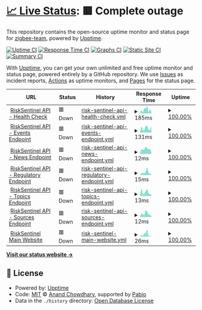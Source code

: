 # [📈 Live Status](https://status.risksentinel.com): <!--live status--> **🟥 Complete outage**

This repository contains the open-source uptime monitor and status page for [zigbee-team](https://status.risksentinel.com), powered by [Upptime](https://github.com/upptime/upptime).

[![Uptime CI](https://github.com/zigbee-team/risksentinel-status/workflows/Uptime%20CI/badge.svg)](https://github.com/zigbee-team/risksentinel-status/actions?query=workflow%3A%22Uptime+CI%22)
[![Response Time CI](https://github.com/zigbee-team/risksentinel-status/workflows/Response%20Time%20CI/badge.svg)](https://github.com/zigbee-team/risksentinel-status/actions?query=workflow%3A%22Response+Time+CI%22)
[![Graphs CI](https://github.com/zigbee-team/risksentinel-status/workflows/Graphs%20CI/badge.svg)](https://github.com/zigbee-team/risksentinel-status/actions?query=workflow%3A%22Graphs+CI%22)
[![Static Site CI](https://github.com/zigbee-team/risksentinel-status/workflows/Static%20Site%20CI/badge.svg)](https://github.com/zigbee-team/risksentinel-status/actions?query=workflow%3A%22Static+Site+CI%22)
[![Summary CI](https://github.com/zigbee-team/risksentinel-status/workflows/Summary%20CI/badge.svg)](https://github.com/zigbee-team/risksentinel-status/actions?query=workflow%3A%22Summary+CI%22)

With [Upptime](https://upptime.js.org), you can get your own unlimited and free uptime monitor and status page, powered entirely by a GitHub repository. We use [Issues](https://github.com/zigbee-team/risksentinel-status/issues) as incident reports, [Actions](https://github.com/zigbee-team/risksentinel-status/actions) as uptime monitors, and [Pages](https://status.risksentinel.com) for the status page.

<!--start: status pages-->
<!-- This summary is generated by Upptime (https://github.com/upptime/upptime) -->
<!-- Do not edit this manually, your changes will be overwritten -->
<!-- prettier-ignore -->
| URL | Status | History | Response Time | Uptime |
| --- | ------ | ------- | ------------- | ------ |
| <img alt="" src="https://icons.duckduckgo.com/ip3/risksentinel.ai.ico" height="13"> [RiskSentinel API - Health Check](https://risksentinel.ai/health) | 🟥 Down | [risk-sentinel-api-health-check.yml](https://github.com/zigbee-team/risksentinel-status/commits/HEAD/history/risk-sentinel-api-health-check.yml) | <details><summary><img alt="Response time graph" src="./graphs/risk-sentinel-api-health-check/response-time-week.png" height="20"> 185ms</summary><br><a href="https://status.risksentinel.ai/history/risk-sentinel-api-health-check"><img alt="Response time 191" src="https://img.shields.io/endpoint?url=https%3A%2F%2Fraw.githubusercontent.com%2Fzigbee-team%2Frisksentinel-status%2FHEAD%2Fapi%2Frisk-sentinel-api-health-check%2Fresponse-time.json"></a><br><a href="https://status.risksentinel.ai/history/risk-sentinel-api-health-check"><img alt="24-hour response time 45" src="https://img.shields.io/endpoint?url=https%3A%2F%2Fraw.githubusercontent.com%2Fzigbee-team%2Frisksentinel-status%2FHEAD%2Fapi%2Frisk-sentinel-api-health-check%2Fresponse-time-day.json"></a><br><a href="https://status.risksentinel.ai/history/risk-sentinel-api-health-check"><img alt="7-day response time 185" src="https://img.shields.io/endpoint?url=https%3A%2F%2Fraw.githubusercontent.com%2Fzigbee-team%2Frisksentinel-status%2FHEAD%2Fapi%2Frisk-sentinel-api-health-check%2Fresponse-time-week.json"></a><br><a href="https://status.risksentinel.ai/history/risk-sentinel-api-health-check"><img alt="30-day response time 191" src="https://img.shields.io/endpoint?url=https%3A%2F%2Fraw.githubusercontent.com%2Fzigbee-team%2Frisksentinel-status%2FHEAD%2Fapi%2Frisk-sentinel-api-health-check%2Fresponse-time-month.json"></a><br><a href="https://status.risksentinel.ai/history/risk-sentinel-api-health-check"><img alt="1-year response time 191" src="https://img.shields.io/endpoint?url=https%3A%2F%2Fraw.githubusercontent.com%2Fzigbee-team%2Frisksentinel-status%2FHEAD%2Fapi%2Frisk-sentinel-api-health-check%2Fresponse-time-year.json"></a></details> | <details><summary><a href="https://status.risksentinel.ai/history/risk-sentinel-api-health-check">100.00%</a></summary><a href="https://status.risksentinel.ai/history/risk-sentinel-api-health-check"><img alt="All-time uptime 100.00%" src="https://img.shields.io/endpoint?url=https%3A%2F%2Fraw.githubusercontent.com%2Fzigbee-team%2Frisksentinel-status%2FHEAD%2Fapi%2Frisk-sentinel-api-health-check%2Fuptime.json"></a><br><a href="https://status.risksentinel.ai/history/risk-sentinel-api-health-check"><img alt="24-hour uptime 100.00%" src="https://img.shields.io/endpoint?url=https%3A%2F%2Fraw.githubusercontent.com%2Fzigbee-team%2Frisksentinel-status%2FHEAD%2Fapi%2Frisk-sentinel-api-health-check%2Fuptime-day.json"></a><br><a href="https://status.risksentinel.ai/history/risk-sentinel-api-health-check"><img alt="7-day uptime 100.00%" src="https://img.shields.io/endpoint?url=https%3A%2F%2Fraw.githubusercontent.com%2Fzigbee-team%2Frisksentinel-status%2FHEAD%2Fapi%2Frisk-sentinel-api-health-check%2Fuptime-week.json"></a><br><a href="https://status.risksentinel.ai/history/risk-sentinel-api-health-check"><img alt="30-day uptime 100.00%" src="https://img.shields.io/endpoint?url=https%3A%2F%2Fraw.githubusercontent.com%2Fzigbee-team%2Frisksentinel-status%2FHEAD%2Fapi%2Frisk-sentinel-api-health-check%2Fuptime-month.json"></a><br><a href="https://status.risksentinel.ai/history/risk-sentinel-api-health-check"><img alt="1-year uptime 100.00%" src="https://img.shields.io/endpoint?url=https%3A%2F%2Fraw.githubusercontent.com%2Fzigbee-team%2Frisksentinel-status%2FHEAD%2Fapi%2Frisk-sentinel-api-health-check%2Fuptime-year.json"></a></details>
| <img alt="" src="https://icons.duckduckgo.com/ip3/api.risksentinel.ai.ico" height="13"> [RiskSentinel API - Events Endpoint](https://api.risksentinel.ai/v1/events) | 🟥 Down | [risk-sentinel-api-events-endpoint.yml](https://github.com/zigbee-team/risksentinel-status/commits/HEAD/history/risk-sentinel-api-events-endpoint.yml) | <details><summary><img alt="Response time graph" src="./graphs/risk-sentinel-api-events-endpoint/response-time-week.png" height="20"> 131ms</summary><br><a href="https://status.risksentinel.ai/history/risk-sentinel-api-events-endpoint"><img alt="Response time 137" src="https://img.shields.io/endpoint?url=https%3A%2F%2Fraw.githubusercontent.com%2Fzigbee-team%2Frisksentinel-status%2FHEAD%2Fapi%2Frisk-sentinel-api-events-endpoint%2Fresponse-time.json"></a><br><a href="https://status.risksentinel.ai/history/risk-sentinel-api-events-endpoint"><img alt="24-hour response time 49" src="https://img.shields.io/endpoint?url=https%3A%2F%2Fraw.githubusercontent.com%2Fzigbee-team%2Frisksentinel-status%2FHEAD%2Fapi%2Frisk-sentinel-api-events-endpoint%2Fresponse-time-day.json"></a><br><a href="https://status.risksentinel.ai/history/risk-sentinel-api-events-endpoint"><img alt="7-day response time 131" src="https://img.shields.io/endpoint?url=https%3A%2F%2Fraw.githubusercontent.com%2Fzigbee-team%2Frisksentinel-status%2FHEAD%2Fapi%2Frisk-sentinel-api-events-endpoint%2Fresponse-time-week.json"></a><br><a href="https://status.risksentinel.ai/history/risk-sentinel-api-events-endpoint"><img alt="30-day response time 137" src="https://img.shields.io/endpoint?url=https%3A%2F%2Fraw.githubusercontent.com%2Fzigbee-team%2Frisksentinel-status%2FHEAD%2Fapi%2Frisk-sentinel-api-events-endpoint%2Fresponse-time-month.json"></a><br><a href="https://status.risksentinel.ai/history/risk-sentinel-api-events-endpoint"><img alt="1-year response time 137" src="https://img.shields.io/endpoint?url=https%3A%2F%2Fraw.githubusercontent.com%2Fzigbee-team%2Frisksentinel-status%2FHEAD%2Fapi%2Frisk-sentinel-api-events-endpoint%2Fresponse-time-year.json"></a></details> | <details><summary><a href="https://status.risksentinel.ai/history/risk-sentinel-api-events-endpoint">100.00%</a></summary><a href="https://status.risksentinel.ai/history/risk-sentinel-api-events-endpoint"><img alt="All-time uptime 100.00%" src="https://img.shields.io/endpoint?url=https%3A%2F%2Fraw.githubusercontent.com%2Fzigbee-team%2Frisksentinel-status%2FHEAD%2Fapi%2Frisk-sentinel-api-events-endpoint%2Fuptime.json"></a><br><a href="https://status.risksentinel.ai/history/risk-sentinel-api-events-endpoint"><img alt="24-hour uptime 100.00%" src="https://img.shields.io/endpoint?url=https%3A%2F%2Fraw.githubusercontent.com%2Fzigbee-team%2Frisksentinel-status%2FHEAD%2Fapi%2Frisk-sentinel-api-events-endpoint%2Fuptime-day.json"></a><br><a href="https://status.risksentinel.ai/history/risk-sentinel-api-events-endpoint"><img alt="7-day uptime 100.00%" src="https://img.shields.io/endpoint?url=https%3A%2F%2Fraw.githubusercontent.com%2Fzigbee-team%2Frisksentinel-status%2FHEAD%2Fapi%2Frisk-sentinel-api-events-endpoint%2Fuptime-week.json"></a><br><a href="https://status.risksentinel.ai/history/risk-sentinel-api-events-endpoint"><img alt="30-day uptime 100.00%" src="https://img.shields.io/endpoint?url=https%3A%2F%2Fraw.githubusercontent.com%2Fzigbee-team%2Frisksentinel-status%2FHEAD%2Fapi%2Frisk-sentinel-api-events-endpoint%2Fuptime-month.json"></a><br><a href="https://status.risksentinel.ai/history/risk-sentinel-api-events-endpoint"><img alt="1-year uptime 100.00%" src="https://img.shields.io/endpoint?url=https%3A%2F%2Fraw.githubusercontent.com%2Fzigbee-team%2Frisksentinel-status%2FHEAD%2Fapi%2Frisk-sentinel-api-events-endpoint%2Fuptime-year.json"></a></details>
| <img alt="" src="https://icons.duckduckgo.com/ip3/api.risksentinel.ai.ico" height="13"> [RiskSentinel API - News Endpoint](https://api.risksentinel.ai/v1/news) | 🟥 Down | [risk-sentinel-api-news-endpoint.yml](https://github.com/zigbee-team/risksentinel-status/commits/HEAD/history/risk-sentinel-api-news-endpoint.yml) | <details><summary><img alt="Response time graph" src="./graphs/risk-sentinel-api-news-endpoint/response-time-week.png" height="20"> 12ms</summary><br><a href="https://status.risksentinel.ai/history/risk-sentinel-api-news-endpoint"><img alt="Response time 15" src="https://img.shields.io/endpoint?url=https%3A%2F%2Fraw.githubusercontent.com%2Fzigbee-team%2Frisksentinel-status%2FHEAD%2Fapi%2Frisk-sentinel-api-news-endpoint%2Fresponse-time.json"></a><br><a href="https://status.risksentinel.ai/history/risk-sentinel-api-news-endpoint"><img alt="24-hour response time 6" src="https://img.shields.io/endpoint?url=https%3A%2F%2Fraw.githubusercontent.com%2Fzigbee-team%2Frisksentinel-status%2FHEAD%2Fapi%2Frisk-sentinel-api-news-endpoint%2Fresponse-time-day.json"></a><br><a href="https://status.risksentinel.ai/history/risk-sentinel-api-news-endpoint"><img alt="7-day response time 12" src="https://img.shields.io/endpoint?url=https%3A%2F%2Fraw.githubusercontent.com%2Fzigbee-team%2Frisksentinel-status%2FHEAD%2Fapi%2Frisk-sentinel-api-news-endpoint%2Fresponse-time-week.json"></a><br><a href="https://status.risksentinel.ai/history/risk-sentinel-api-news-endpoint"><img alt="30-day response time 15" src="https://img.shields.io/endpoint?url=https%3A%2F%2Fraw.githubusercontent.com%2Fzigbee-team%2Frisksentinel-status%2FHEAD%2Fapi%2Frisk-sentinel-api-news-endpoint%2Fresponse-time-month.json"></a><br><a href="https://status.risksentinel.ai/history/risk-sentinel-api-news-endpoint"><img alt="1-year response time 15" src="https://img.shields.io/endpoint?url=https%3A%2F%2Fraw.githubusercontent.com%2Fzigbee-team%2Frisksentinel-status%2FHEAD%2Fapi%2Frisk-sentinel-api-news-endpoint%2Fresponse-time-year.json"></a></details> | <details><summary><a href="https://status.risksentinel.ai/history/risk-sentinel-api-news-endpoint">100.00%</a></summary><a href="https://status.risksentinel.ai/history/risk-sentinel-api-news-endpoint"><img alt="All-time uptime 100.00%" src="https://img.shields.io/endpoint?url=https%3A%2F%2Fraw.githubusercontent.com%2Fzigbee-team%2Frisksentinel-status%2FHEAD%2Fapi%2Frisk-sentinel-api-news-endpoint%2Fuptime.json"></a><br><a href="https://status.risksentinel.ai/history/risk-sentinel-api-news-endpoint"><img alt="24-hour uptime 100.00%" src="https://img.shields.io/endpoint?url=https%3A%2F%2Fraw.githubusercontent.com%2Fzigbee-team%2Frisksentinel-status%2FHEAD%2Fapi%2Frisk-sentinel-api-news-endpoint%2Fuptime-day.json"></a><br><a href="https://status.risksentinel.ai/history/risk-sentinel-api-news-endpoint"><img alt="7-day uptime 100.00%" src="https://img.shields.io/endpoint?url=https%3A%2F%2Fraw.githubusercontent.com%2Fzigbee-team%2Frisksentinel-status%2FHEAD%2Fapi%2Frisk-sentinel-api-news-endpoint%2Fuptime-week.json"></a><br><a href="https://status.risksentinel.ai/history/risk-sentinel-api-news-endpoint"><img alt="30-day uptime 100.00%" src="https://img.shields.io/endpoint?url=https%3A%2F%2Fraw.githubusercontent.com%2Fzigbee-team%2Frisksentinel-status%2FHEAD%2Fapi%2Frisk-sentinel-api-news-endpoint%2Fuptime-month.json"></a><br><a href="https://status.risksentinel.ai/history/risk-sentinel-api-news-endpoint"><img alt="1-year uptime 100.00%" src="https://img.shields.io/endpoint?url=https%3A%2F%2Fraw.githubusercontent.com%2Fzigbee-team%2Frisksentinel-status%2FHEAD%2Fapi%2Frisk-sentinel-api-news-endpoint%2Fuptime-year.json"></a></details>
| <img alt="" src="https://icons.duckduckgo.com/ip3/api.risksentinel.ai.ico" height="13"> [RiskSentinel API - Regulatory Endpoint](https://api.risksentinel.ai/v1/regulatory) | 🟥 Down | [risk-sentinel-api-regulatory-endpoint.yml](https://github.com/zigbee-team/risksentinel-status/commits/HEAD/history/risk-sentinel-api-regulatory-endpoint.yml) | <details><summary><img alt="Response time graph" src="./graphs/risk-sentinel-api-regulatory-endpoint/response-time-week.png" height="20"> 15ms</summary><br><a href="https://status.risksentinel.ai/history/risk-sentinel-api-regulatory-endpoint"><img alt="Response time 15" src="https://img.shields.io/endpoint?url=https%3A%2F%2Fraw.githubusercontent.com%2Fzigbee-team%2Frisksentinel-status%2FHEAD%2Fapi%2Frisk-sentinel-api-regulatory-endpoint%2Fresponse-time.json"></a><br><a href="https://status.risksentinel.ai/history/risk-sentinel-api-regulatory-endpoint"><img alt="24-hour response time 7" src="https://img.shields.io/endpoint?url=https%3A%2F%2Fraw.githubusercontent.com%2Fzigbee-team%2Frisksentinel-status%2FHEAD%2Fapi%2Frisk-sentinel-api-regulatory-endpoint%2Fresponse-time-day.json"></a><br><a href="https://status.risksentinel.ai/history/risk-sentinel-api-regulatory-endpoint"><img alt="7-day response time 15" src="https://img.shields.io/endpoint?url=https%3A%2F%2Fraw.githubusercontent.com%2Fzigbee-team%2Frisksentinel-status%2FHEAD%2Fapi%2Frisk-sentinel-api-regulatory-endpoint%2Fresponse-time-week.json"></a><br><a href="https://status.risksentinel.ai/history/risk-sentinel-api-regulatory-endpoint"><img alt="30-day response time 15" src="https://img.shields.io/endpoint?url=https%3A%2F%2Fraw.githubusercontent.com%2Fzigbee-team%2Frisksentinel-status%2FHEAD%2Fapi%2Frisk-sentinel-api-regulatory-endpoint%2Fresponse-time-month.json"></a><br><a href="https://status.risksentinel.ai/history/risk-sentinel-api-regulatory-endpoint"><img alt="1-year response time 15" src="https://img.shields.io/endpoint?url=https%3A%2F%2Fraw.githubusercontent.com%2Fzigbee-team%2Frisksentinel-status%2FHEAD%2Fapi%2Frisk-sentinel-api-regulatory-endpoint%2Fresponse-time-year.json"></a></details> | <details><summary><a href="https://status.risksentinel.ai/history/risk-sentinel-api-regulatory-endpoint">100.00%</a></summary><a href="https://status.risksentinel.ai/history/risk-sentinel-api-regulatory-endpoint"><img alt="All-time uptime 100.00%" src="https://img.shields.io/endpoint?url=https%3A%2F%2Fraw.githubusercontent.com%2Fzigbee-team%2Frisksentinel-status%2FHEAD%2Fapi%2Frisk-sentinel-api-regulatory-endpoint%2Fuptime.json"></a><br><a href="https://status.risksentinel.ai/history/risk-sentinel-api-regulatory-endpoint"><img alt="24-hour uptime 100.00%" src="https://img.shields.io/endpoint?url=https%3A%2F%2Fraw.githubusercontent.com%2Fzigbee-team%2Frisksentinel-status%2FHEAD%2Fapi%2Frisk-sentinel-api-regulatory-endpoint%2Fuptime-day.json"></a><br><a href="https://status.risksentinel.ai/history/risk-sentinel-api-regulatory-endpoint"><img alt="7-day uptime 100.00%" src="https://img.shields.io/endpoint?url=https%3A%2F%2Fraw.githubusercontent.com%2Fzigbee-team%2Frisksentinel-status%2FHEAD%2Fapi%2Frisk-sentinel-api-regulatory-endpoint%2Fuptime-week.json"></a><br><a href="https://status.risksentinel.ai/history/risk-sentinel-api-regulatory-endpoint"><img alt="30-day uptime 100.00%" src="https://img.shields.io/endpoint?url=https%3A%2F%2Fraw.githubusercontent.com%2Fzigbee-team%2Frisksentinel-status%2FHEAD%2Fapi%2Frisk-sentinel-api-regulatory-endpoint%2Fuptime-month.json"></a><br><a href="https://status.risksentinel.ai/history/risk-sentinel-api-regulatory-endpoint"><img alt="1-year uptime 100.00%" src="https://img.shields.io/endpoint?url=https%3A%2F%2Fraw.githubusercontent.com%2Fzigbee-team%2Frisksentinel-status%2FHEAD%2Fapi%2Frisk-sentinel-api-regulatory-endpoint%2Fuptime-year.json"></a></details>
| <img alt="" src="https://icons.duckduckgo.com/ip3/api.risksentinel.ai.ico" height="13"> [RiskSentinel API - Topics Endpoint](https://api.risksentinel.ai/v1/topics) | 🟥 Down | [risk-sentinel-api-topics-endpoint.yml](https://github.com/zigbee-team/risksentinel-status/commits/HEAD/history/risk-sentinel-api-topics-endpoint.yml) | <details><summary><img alt="Response time graph" src="./graphs/risk-sentinel-api-topics-endpoint/response-time-week.png" height="20"> 13ms</summary><br><a href="https://status.risksentinel.ai/history/risk-sentinel-api-topics-endpoint"><img alt="Response time 16" src="https://img.shields.io/endpoint?url=https%3A%2F%2Fraw.githubusercontent.com%2Fzigbee-team%2Frisksentinel-status%2FHEAD%2Fapi%2Frisk-sentinel-api-topics-endpoint%2Fresponse-time.json"></a><br><a href="https://status.risksentinel.ai/history/risk-sentinel-api-topics-endpoint"><img alt="24-hour response time 7" src="https://img.shields.io/endpoint?url=https%3A%2F%2Fraw.githubusercontent.com%2Fzigbee-team%2Frisksentinel-status%2FHEAD%2Fapi%2Frisk-sentinel-api-topics-endpoint%2Fresponse-time-day.json"></a><br><a href="https://status.risksentinel.ai/history/risk-sentinel-api-topics-endpoint"><img alt="7-day response time 13" src="https://img.shields.io/endpoint?url=https%3A%2F%2Fraw.githubusercontent.com%2Fzigbee-team%2Frisksentinel-status%2FHEAD%2Fapi%2Frisk-sentinel-api-topics-endpoint%2Fresponse-time-week.json"></a><br><a href="https://status.risksentinel.ai/history/risk-sentinel-api-topics-endpoint"><img alt="30-day response time 16" src="https://img.shields.io/endpoint?url=https%3A%2F%2Fraw.githubusercontent.com%2Fzigbee-team%2Frisksentinel-status%2FHEAD%2Fapi%2Frisk-sentinel-api-topics-endpoint%2Fresponse-time-month.json"></a><br><a href="https://status.risksentinel.ai/history/risk-sentinel-api-topics-endpoint"><img alt="1-year response time 16" src="https://img.shields.io/endpoint?url=https%3A%2F%2Fraw.githubusercontent.com%2Fzigbee-team%2Frisksentinel-status%2FHEAD%2Fapi%2Frisk-sentinel-api-topics-endpoint%2Fresponse-time-year.json"></a></details> | <details><summary><a href="https://status.risksentinel.ai/history/risk-sentinel-api-topics-endpoint">100.00%</a></summary><a href="https://status.risksentinel.ai/history/risk-sentinel-api-topics-endpoint"><img alt="All-time uptime 100.00%" src="https://img.shields.io/endpoint?url=https%3A%2F%2Fraw.githubusercontent.com%2Fzigbee-team%2Frisksentinel-status%2FHEAD%2Fapi%2Frisk-sentinel-api-topics-endpoint%2Fuptime.json"></a><br><a href="https://status.risksentinel.ai/history/risk-sentinel-api-topics-endpoint"><img alt="24-hour uptime 100.00%" src="https://img.shields.io/endpoint?url=https%3A%2F%2Fraw.githubusercontent.com%2Fzigbee-team%2Frisksentinel-status%2FHEAD%2Fapi%2Frisk-sentinel-api-topics-endpoint%2Fuptime-day.json"></a><br><a href="https://status.risksentinel.ai/history/risk-sentinel-api-topics-endpoint"><img alt="7-day uptime 100.00%" src="https://img.shields.io/endpoint?url=https%3A%2F%2Fraw.githubusercontent.com%2Fzigbee-team%2Frisksentinel-status%2FHEAD%2Fapi%2Frisk-sentinel-api-topics-endpoint%2Fuptime-week.json"></a><br><a href="https://status.risksentinel.ai/history/risk-sentinel-api-topics-endpoint"><img alt="30-day uptime 100.00%" src="https://img.shields.io/endpoint?url=https%3A%2F%2Fraw.githubusercontent.com%2Fzigbee-team%2Frisksentinel-status%2FHEAD%2Fapi%2Frisk-sentinel-api-topics-endpoint%2Fuptime-month.json"></a><br><a href="https://status.risksentinel.ai/history/risk-sentinel-api-topics-endpoint"><img alt="1-year uptime 100.00%" src="https://img.shields.io/endpoint?url=https%3A%2F%2Fraw.githubusercontent.com%2Fzigbee-team%2Frisksentinel-status%2FHEAD%2Fapi%2Frisk-sentinel-api-topics-endpoint%2Fuptime-year.json"></a></details>
| <img alt="" src="https://icons.duckduckgo.com/ip3/api.risksentinel.ai.ico" height="13"> [RiskSentinel API - Sources Endpoint](https://api.risksentinel.ai/v1/sources) | 🟥 Down | [risk-sentinel-api-sources-endpoint.yml](https://github.com/zigbee-team/risksentinel-status/commits/HEAD/history/risk-sentinel-api-sources-endpoint.yml) | <details><summary><img alt="Response time graph" src="./graphs/risk-sentinel-api-sources-endpoint/response-time-week.png" height="20"> 12ms</summary><br><a href="https://status.risksentinel.ai/history/risk-sentinel-api-sources-endpoint"><img alt="Response time 13" src="https://img.shields.io/endpoint?url=https%3A%2F%2Fraw.githubusercontent.com%2Fzigbee-team%2Frisksentinel-status%2FHEAD%2Fapi%2Frisk-sentinel-api-sources-endpoint%2Fresponse-time.json"></a><br><a href="https://status.risksentinel.ai/history/risk-sentinel-api-sources-endpoint"><img alt="24-hour response time 6" src="https://img.shields.io/endpoint?url=https%3A%2F%2Fraw.githubusercontent.com%2Fzigbee-team%2Frisksentinel-status%2FHEAD%2Fapi%2Frisk-sentinel-api-sources-endpoint%2Fresponse-time-day.json"></a><br><a href="https://status.risksentinel.ai/history/risk-sentinel-api-sources-endpoint"><img alt="7-day response time 12" src="https://img.shields.io/endpoint?url=https%3A%2F%2Fraw.githubusercontent.com%2Fzigbee-team%2Frisksentinel-status%2FHEAD%2Fapi%2Frisk-sentinel-api-sources-endpoint%2Fresponse-time-week.json"></a><br><a href="https://status.risksentinel.ai/history/risk-sentinel-api-sources-endpoint"><img alt="30-day response time 13" src="https://img.shields.io/endpoint?url=https%3A%2F%2Fraw.githubusercontent.com%2Fzigbee-team%2Frisksentinel-status%2FHEAD%2Fapi%2Frisk-sentinel-api-sources-endpoint%2Fresponse-time-month.json"></a><br><a href="https://status.risksentinel.ai/history/risk-sentinel-api-sources-endpoint"><img alt="1-year response time 13" src="https://img.shields.io/endpoint?url=https%3A%2F%2Fraw.githubusercontent.com%2Fzigbee-team%2Frisksentinel-status%2FHEAD%2Fapi%2Frisk-sentinel-api-sources-endpoint%2Fresponse-time-year.json"></a></details> | <details><summary><a href="https://status.risksentinel.ai/history/risk-sentinel-api-sources-endpoint">100.00%</a></summary><a href="https://status.risksentinel.ai/history/risk-sentinel-api-sources-endpoint"><img alt="All-time uptime 100.00%" src="https://img.shields.io/endpoint?url=https%3A%2F%2Fraw.githubusercontent.com%2Fzigbee-team%2Frisksentinel-status%2FHEAD%2Fapi%2Frisk-sentinel-api-sources-endpoint%2Fuptime.json"></a><br><a href="https://status.risksentinel.ai/history/risk-sentinel-api-sources-endpoint"><img alt="24-hour uptime 100.00%" src="https://img.shields.io/endpoint?url=https%3A%2F%2Fraw.githubusercontent.com%2Fzigbee-team%2Frisksentinel-status%2FHEAD%2Fapi%2Frisk-sentinel-api-sources-endpoint%2Fuptime-day.json"></a><br><a href="https://status.risksentinel.ai/history/risk-sentinel-api-sources-endpoint"><img alt="7-day uptime 100.00%" src="https://img.shields.io/endpoint?url=https%3A%2F%2Fraw.githubusercontent.com%2Fzigbee-team%2Frisksentinel-status%2FHEAD%2Fapi%2Frisk-sentinel-api-sources-endpoint%2Fuptime-week.json"></a><br><a href="https://status.risksentinel.ai/history/risk-sentinel-api-sources-endpoint"><img alt="30-day uptime 100.00%" src="https://img.shields.io/endpoint?url=https%3A%2F%2Fraw.githubusercontent.com%2Fzigbee-team%2Frisksentinel-status%2FHEAD%2Fapi%2Frisk-sentinel-api-sources-endpoint%2Fuptime-month.json"></a><br><a href="https://status.risksentinel.ai/history/risk-sentinel-api-sources-endpoint"><img alt="1-year uptime 100.00%" src="https://img.shields.io/endpoint?url=https%3A%2F%2Fraw.githubusercontent.com%2Fzigbee-team%2Frisksentinel-status%2FHEAD%2Fapi%2Frisk-sentinel-api-sources-endpoint%2Fuptime-year.json"></a></details>
| <img alt="" src="https://icons.duckduckgo.com/ip3/risksentinel.ai.ico" height="13"> [RiskSentinel Main Website](https://risksentinel.ai) | 🟥 Down | [risk-sentinel-main-website.yml](https://github.com/zigbee-team/risksentinel-status/commits/HEAD/history/risk-sentinel-main-website.yml) | <details><summary><img alt="Response time graph" src="./graphs/risk-sentinel-main-website/response-time-week.png" height="20"> 26ms</summary><br><a href="https://status.risksentinel.ai/history/risk-sentinel-main-website"><img alt="Response time 45" src="https://img.shields.io/endpoint?url=https%3A%2F%2Fraw.githubusercontent.com%2Fzigbee-team%2Frisksentinel-status%2FHEAD%2Fapi%2Frisk-sentinel-main-website%2Fresponse-time.json"></a><br><a href="https://status.risksentinel.ai/history/risk-sentinel-main-website"><img alt="24-hour response time 5" src="https://img.shields.io/endpoint?url=https%3A%2F%2Fraw.githubusercontent.com%2Fzigbee-team%2Frisksentinel-status%2FHEAD%2Fapi%2Frisk-sentinel-main-website%2Fresponse-time-day.json"></a><br><a href="https://status.risksentinel.ai/history/risk-sentinel-main-website"><img alt="7-day response time 26" src="https://img.shields.io/endpoint?url=https%3A%2F%2Fraw.githubusercontent.com%2Fzigbee-team%2Frisksentinel-status%2FHEAD%2Fapi%2Frisk-sentinel-main-website%2Fresponse-time-week.json"></a><br><a href="https://status.risksentinel.ai/history/risk-sentinel-main-website"><img alt="30-day response time 45" src="https://img.shields.io/endpoint?url=https%3A%2F%2Fraw.githubusercontent.com%2Fzigbee-team%2Frisksentinel-status%2FHEAD%2Fapi%2Frisk-sentinel-main-website%2Fresponse-time-month.json"></a><br><a href="https://status.risksentinel.ai/history/risk-sentinel-main-website"><img alt="1-year response time 45" src="https://img.shields.io/endpoint?url=https%3A%2F%2Fraw.githubusercontent.com%2Fzigbee-team%2Frisksentinel-status%2FHEAD%2Fapi%2Frisk-sentinel-main-website%2Fresponse-time-year.json"></a></details> | <details><summary><a href="https://status.risksentinel.ai/history/risk-sentinel-main-website">100.00%</a></summary><a href="https://status.risksentinel.ai/history/risk-sentinel-main-website"><img alt="All-time uptime 100.00%" src="https://img.shields.io/endpoint?url=https%3A%2F%2Fraw.githubusercontent.com%2Fzigbee-team%2Frisksentinel-status%2FHEAD%2Fapi%2Frisk-sentinel-main-website%2Fuptime.json"></a><br><a href="https://status.risksentinel.ai/history/risk-sentinel-main-website"><img alt="24-hour uptime 100.00%" src="https://img.shields.io/endpoint?url=https%3A%2F%2Fraw.githubusercontent.com%2Fzigbee-team%2Frisksentinel-status%2FHEAD%2Fapi%2Frisk-sentinel-main-website%2Fuptime-day.json"></a><br><a href="https://status.risksentinel.ai/history/risk-sentinel-main-website"><img alt="7-day uptime 100.00%" src="https://img.shields.io/endpoint?url=https%3A%2F%2Fraw.githubusercontent.com%2Fzigbee-team%2Frisksentinel-status%2FHEAD%2Fapi%2Frisk-sentinel-main-website%2Fuptime-week.json"></a><br><a href="https://status.risksentinel.ai/history/risk-sentinel-main-website"><img alt="30-day uptime 100.00%" src="https://img.shields.io/endpoint?url=https%3A%2F%2Fraw.githubusercontent.com%2Fzigbee-team%2Frisksentinel-status%2FHEAD%2Fapi%2Frisk-sentinel-main-website%2Fuptime-month.json"></a><br><a href="https://status.risksentinel.ai/history/risk-sentinel-main-website"><img alt="1-year uptime 100.00%" src="https://img.shields.io/endpoint?url=https%3A%2F%2Fraw.githubusercontent.com%2Fzigbee-team%2Frisksentinel-status%2FHEAD%2Fapi%2Frisk-sentinel-main-website%2Fuptime-year.json"></a></details>

<!--end: status pages-->

[**Visit our status website →**](https://status.risksentinel.com)

## 📄 License

- Powered by: [Upptime](https://github.com/upptime/upptime)
- Code: [MIT](./LICENSE) © [Anand Chowdhary](https://anandchowdhary.com), supported by [Pabio](https://pabio.com)
- Data in the `./history` directory: [Open Database License](https://opendatacommons.org/licenses/odbl/1-0/)
